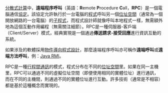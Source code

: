 [分散式計算](https://zh.wikipedia.org/wiki/%E5%88%86%E5%B8%83%E5%BC%8F%E8%AE%A1%E7%AE%97 "分散式計算")中，**遠端程序呼叫**（英語：**R**emote **P**rocedure **C**all，**RPC**）是一個電腦通信[協定](https://zh.wikipedia.org/wiki/%E7%B6%B2%E7%B5%A1%E5%82%B3%E8%BC%B8%E5%8D%94%E8%AD%B0 "網路傳輸協定")。該協定允許執行於一台電腦的[程式](https://zh.wikipedia.org/wiki/%E7%A8%8B%E5%BA%8F "程式")呼叫另一個[位址空間](https://zh.wikipedia.org/wiki/%E5%9C%B0%E5%9D%80%E7%A9%BA%E9%97%B4 "位址空間")（通常為一個開放網路的一台電腦）的[子程式](https://zh.wikipedia.org/wiki/%E5%AD%90%E7%A8%8B%E5%BA%8F "子程式")，而程式設計師就像呼叫本地程式一樣，無需額外地為這個互動作用編程（無需關注細節）。RPC是一種伺服器-客戶端（Client/Server）模式，經典實現是一個通過**傳送請求-接受回應**進行資訊互動的系統。

如果涉及的軟體採用[物件導向程式設計](https://zh.wikipedia.org/wiki/%E9%9D%A2%E5%90%91%E5%AF%B9%E8%B1%A1%E7%BC%96%E7%A8%8B "物件導向程式設計")，那麼遠端程序呼叫亦可稱作**遠端呼叫**或**遠端方法呼叫**，例：[Java RMI](https://zh.wikipedia.org/wiki/Java_RMI "Java RMI")。

RPC是一種[行程間通訊](https://zh.wikipedia.org/wiki/%E8%BF%9B%E7%A8%8B%E9%97%B4%E9%80%9A%E4%BF%A1 "行程間通訊")的模式，程式分布在不同的[位址空間](https://zh.wikipedia.org/wiki/%E5%9C%B0%E5%9D%80%E7%A9%BA%E9%97%B4 "位址空間")里。如果在同一主機里，RPC可以通過不同的虛擬位址空間（即便使用相同的實體位址）進行通訊，而在不同的主機間，則通過不同的實體位址進行互動。許多技術（通常是不相容）都是基於這種概念而實現的。